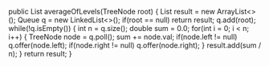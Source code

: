 public List<Double> averageOfLevels(TreeNode root) {
List<Double> result = new ArrayList<>();
Queue<TreeNode> q = new LinkedList<>();
if(root == null) return result;
q.add(root);
while(!q.isEmpty()) {
int n = q.size();
double sum = 0.0;
for(int i = 0; i < n; i++) {
TreeNode node = q.poll();
sum += node.val;
if(node.left != null) q.offer(node.left);
if(node.right != null) q.offer(node.right);
}
result.add(sum / n);
}
return result;
}